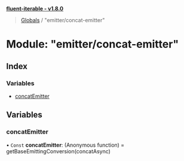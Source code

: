 **[fluent-iterable - v1.8.0](../README.md)**

> [Globals](../README.md) / "emitter/concat-emitter"

# Module: "emitter/concat-emitter"

## Index

### Variables

* [concatEmitter](_emitter_concat_emitter_.md#concatemitter)

## Variables

### concatEmitter

• `Const` **concatEmitter**: (Anonymous function) = getBaseEmittingConversion(concatAsync)
